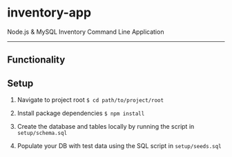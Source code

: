 # inventory-app
Node.js &amp; MySQL Inventory Command Line Application

---

## Functionality

## Setup
1) Navigate to project root `$ cd path/to/project/root`

2) Install package dependencies `$ npm install`

3) Create the database and tables locally by running the script in `setup/schema.sql`

4) Populate your DB with test data using the SQL script in `setup/seeds.sql`

